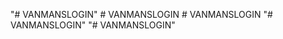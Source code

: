 "# VANMANSLOGIN" 
#   V A N M A N S L O G I N  
 #   V A N M A N S L O G I N  
 "# VANMANSLOGIN" 
"# VANMANSLOGIN" 
